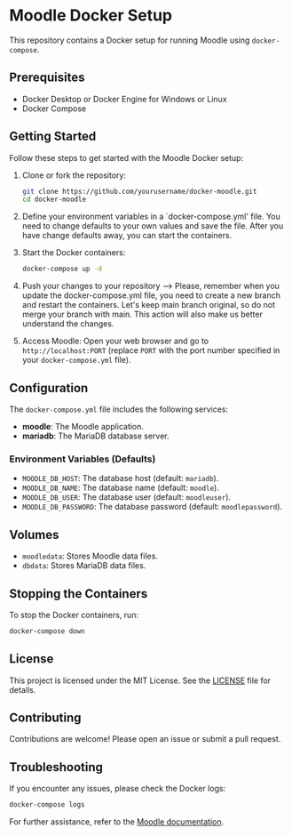 # Moodle Docker Setup

This repository contains a Docker setup for running Moodle using `docker-compose`.

## Prerequisites

- Docker Desktop or Docker Engine for Windows or Linux
- Docker Compose

## Getting Started

Follow these steps to get started with the Moodle Docker setup:

1. Clone or fork the repository:
    ```sh
    git clone https://github.com/yourusername/docker-moodle.git
    cd docker-moodle
    ```

2. Define your environment variables in a `docker-compose.yml' file. You need to change defaults to your own values and save the file. After you have change defaults away, you can start the containers.

3. Start the Docker containers:
    ```sh
    docker-compose up -d

4. Push your changes to your repository --> Please, remember when you update the docker-compose.yml file, you need to create a new branch and restart the containers. Let's keep main branch original,  so do not merge your branch with main. This action will also make us better understand the changes.

5. Access Moodle:
    Open your web browser and go to `http://localhost:PORT` (replace `PORT` with the port number specified in your `docker-compose.yml` file).

## Configuration

The `docker-compose.yml` file includes the following services:

- **moodle**: The Moodle application.
- **mariadb**: The MariaDB database server.

### Environment Variables (Defaults)

- `MOODLE_DB_HOST`: The database host (default: `mariadb`).
- `MOODLE_DB_NAME`: The database name (default: `moodle`).
- `MOODLE_DB_USER`: The database user (default: `moodleuser`).
- `MOODLE_DB_PASSWORD`: The database password (default: `moodlepassword`).

## Volumes

- `moodledata`: Stores Moodle data files.
- `dbdata`: Stores MariaDB data files.

## Stopping the Containers

To stop the Docker containers, run:
```sh
docker-compose down
```

## License

This project is licensed under the MIT License. See the [LICENSE](LICENSE) file for details.

## Contributing

Contributions are welcome! Please open an issue or submit a pull request.

## Troubleshooting

If you encounter any issues, please check the Docker logs:
```sh
docker-compose logs
```

For further assistance, refer to the [Moodle documentation](https://docs.moodle.org/).
